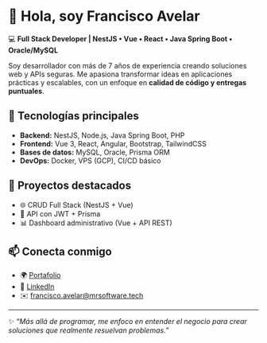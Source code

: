 # 👋 Hola, soy Francisco Avelar  

💻 **Full Stack Developer | NestJS • Vue • React • Java Spring Boot • Oracle/MySQL**  

Soy desarrollador con más de 7 años de experiencia creando soluciones web y APIs seguras. Me apasiona transformar ideas en aplicaciones prácticas y escalables, con un enfoque en **calidad de código y entregas puntuales**.  

## 🚀 Tecnologías principales
- **Backend:** NestJS, Node.js, Java Spring Boot, PHP  
- **Frontend:** Vue 3, React, Angular, Bootstrap, TailwindCSS  
- **Bases de datos:** MySQL, Oracle, Prisma ORM  
- **DevOps:** Docker, VPS (GCP), CI/CD básico  

## 📂 Proyectos destacados
- 🌐 CRUD Full Stack (NestJS + Vue)  
- 🔐 API con JWT + Prisma  
- 📊 Dashboard administrativo (Vue + API REST)  

## 📫 Conecta conmigo
- 🌍 [Portafolio](https://mrsoftware.tech)  
- 💼 [LinkedIn](https://www.linkedin.com/in/francisco-javier-avelar-vásquez-46aa00217)  
- ✉️ francisco.avelar@mrsoftware.tech  

---
✨ _“Más allá de programar, me enfoco en entender el negocio para crear soluciones que realmente resuelvan problemas.”_
